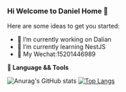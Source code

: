 ### Hi Welcome to Daniel Home 👋
Here are some ideas to get you started:
- 🔭 I’m currently working on Dalian
- 🌱 I’m currently learning NestJS
- 💬 My Wechat:15201446989


**🔧 Language && Tools**  

![Anurag's GitHub stats](https://github-readme-stats.vercel.app/api?username=DanielLin0516&show_icons=true&theme=radical)
[![Top Langs](https://github-readme-stats.vercel.app/api/top-langs/?username=DanielLin0516&layout=compact&langs_count=5&hide=html)](https://github.com/anuraghazra/github-readme-stats)



